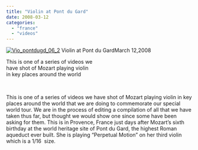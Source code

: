 ```yaml
---
title: "Violin at Pont du Gard"
date: 2008-03-12
categories: 
  - "france"
  - "videos"
---
```


 [![Vio_pontdugd_06_2](https://pub-ac94b3f306b24c0dba4238943c97f2e1.r2.dev/soultravelers3/images/2008/03/14/vio_pontdugd_06_2.png "Vio_pontdugd_06_2")](https://pub-ac94b3f306b24c0dba4238943c97f2e1.r2.dev/photos/uncategorized/2008/03/14/vio_pontdugd_06_2.png) Violin at Pont du GardMarch 12,2008

This is one of a series of videos we  
have shot of Mozart playing violin  
in key places around the world

<!--more-->

[  
](https://pub-ac94b3f306b24c0dba4238943c97f2e1.r2.dev/soultravelers3/files/vio_pontdugd_06.mov)

This is one of a series of videos we have shot of Mozart playing violin in key places around the world that we are doing to commemorate our special world tour. We are in the process of editing a compilation of all that we have taken thus far, but thought we would show one since some have been asking for them. This is in Provence, France just days after Mozart’s sixth birthday at the world heritage site of Pont du Gard, the highest Roman aqueduct ever built. She is playing “Perpetual Motion” on her third violin which is a 1/16  size.
